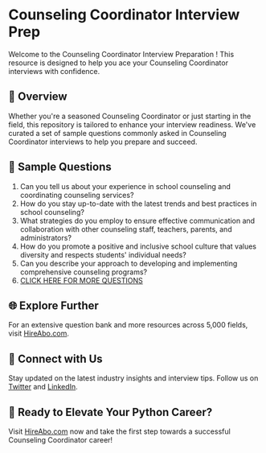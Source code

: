 # Counseling Coordinator Interview Prep

Welcome to the Counseling Coordinator Interview Preparation ! This resource is designed to help you ace your Counseling Coordinator interviews with confidence.

## 🚀 Overview

Whether you're a seasoned Counseling Coordinator or just starting in the field, this repository is tailored to enhance your interview readiness. We've curated a set of sample questions commonly asked in Counseling Coordinator interviews to help you prepare and succeed.

## 📝 Sample Questions

1. Can you tell us about your experience in school counseling and coordinating counseling services?
2. How do you stay up-to-date with the latest trends and best practices in school counseling?
3. What strategies do you employ to ensure effective communication and collaboration with other counseling staff, teachers, parents, and administrators?
4. How do you promote a positive and inclusive school culture that values diversity and respects students' individual needs?
5. Can you describe your approach to developing and implementing comprehensive counseling programs?
6. [CLICK HERE FOR MORE QUESTIONS](https://hireabo.com/job/4_2_15/Counseling%20Coordinator)

## 🌐 Explore Further

For an extensive question bank and more resources across 5,000 fields, visit [HireAbo.com](https://www.hireabo.com).

## 📱 Connect with Us

Stay updated on the latest industry insights and interview tips. Follow us on [Twitter](https://twitter.com/hireabo) and [LinkedIn](https://www.linkedin.com/in/hire-abo-3609972a8/).

## 🚀 Ready to Elevate Your Python Career?

Visit [HireAbo.com](https://www.hireabo.com) now and take the first step towards a successful Counseling Coordinator career!